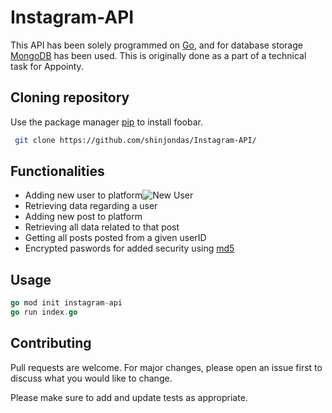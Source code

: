 # Instagram-API

This API has been solely programmed on [Go](https://golang.org/), and for database storage [MongoDB](https://www.mongodb.com/) has been used. This is originally done as a part of a technical task for Appointy. 

## Cloning repository

Use the package manager [pip](https://pip.pypa.io/en/stable/) to install foobar.

```bash
 git clone https://github.com/shinjondas/Instagram-API/
```
## Functionalities
- Adding new user to platform![New User](https://github.com/shinjondas/Instagram-API/output/PostUser.png?raw=true)
- Retrieving data regarding a user
- Adding new post to platform
- Retrieving all data related to that post
- Getting all posts posted from a given userID
- Encrypted paswords for added security using [md5](https://en.wikipedia.org/wiki/MD5)

## Usage

```go
go mod init instagram-api
go run index.go
```

## Contributing
Pull requests are welcome. For major changes, please open an issue first to discuss what you would like to change.

Please make sure to add and update tests as appropriate.
